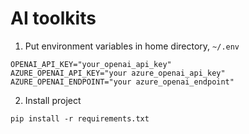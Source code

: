 # AI toolkits

1. Put environment variables in home directory, `~/.env`

```
OPENAI_API_KEY="your_openai_api_key"
AZURE_OPENAI_API_KEY="your azure_openai_api_key"
AZURE_OPENAI_ENDPOINT="your azure_openai_endpoint"
```


2. Install project
```
pip install -r requirements.txt
```
